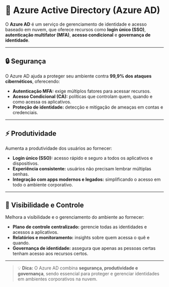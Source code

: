 # 🔹 Azure Active Directory (Azure AD)

O **Azure AD** é um serviço de gerenciamento de identidade e acesso baseado em nuvem, que oferece recursos como **login único (SSO)**, **autenticação multifator (MFA)**, **acesso condicional** e **governança de identidade**.

---

## 🔒 Segurança
O Azure AD ajuda a proteger seu ambiente contra **99,9% dos ataques cibernéticos**, oferecendo:  
- **Autenticação MFA:** exige múltiplos fatores para acessar recursos.  
- **Acesso Condicional (CA):** políticas que controlam quem, quando e como acessa os aplicativos.  
- **Proteção de identidade:** detecção e mitigação de ameaças em contas e credenciais.

---

## ⚡ Produtividade
Aumenta a produtividade dos usuários ao fornecer:  
- **Login único (SSO):** acesso rápido e seguro a todos os aplicativos e dispositivos.  
- **Experiência consistente:** usuários não precisam lembrar múltiplas senhas.  
- **Integração com apps modernos e legados:** simplificando o acesso em todo o ambiente corporativo.

---

## 👀 Visibilidade e Controle
Melhora a visibilidade e o gerenciamento do ambiente ao fornecer:  
- **Plano de controle centralizado:** gerencie todas as identidades e acessos a aplicativos.  
- **Relatórios e monitoramento:** insights sobre quem acessa o quê e quando.  
- **Governança de identidade:** assegura que apenas as pessoas certas tenham acesso aos recursos certos.

---

> 💡 **Dica:** O Azure AD combina **segurança, produtividade e governança**, sendo essencial para proteger e gerenciar identidades em ambientes corporativos na nuvem.
